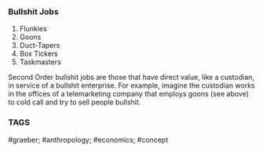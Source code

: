 ### Bullshit Jobs

1. Flunkies
2. Goons
3. Duct-Tapers
4. Box Tickers
5. Taskmasters

Second Order bullshit jobs are those that have direct value, like a custodian, in service of a bullshit enterprise. For example, imagine the custodian works in the offices of a telemarketing company that employs goons (see above) to cold call and try to sell people bullshit.


### TAGS
#graeber; #anthropology; #economics; #concept